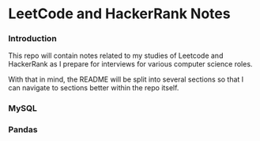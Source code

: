 # **LeetCode and HackerRank Notes**

### **Introduction**
This repo will contain notes related to my studies of Leetcode and HackerRank as I prepare for interviews for various computer science roles. 

With that in mind, the README will be split into several sections so that I can navigate to sections better within the repo itself.

### **MySQL**

### **Pandas**
